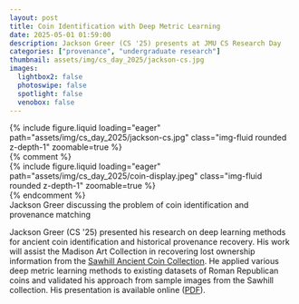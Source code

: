 ```yaml
---
layout: post
title: Coin Identification with Deep Metric Learning
date: 2025-05-01 01:59:00
description: Jackson Greer (CS '25) presents at JMU CS Research Day
categories: ["provenance", "undergraduate research"]
thumbnail: assets/img/cs_day_2025/jackson-cs.jpg
images:
  lightbox2: false
  photoswipe: false
  spotlight: false
  venobox: false
---
```


<div class="row mt-3">
    <div class="col-sm mt-3 mt-md-0">
        {% include figure.liquid loading="eager" path="assets/img/cs_day_2025/jackson-cs.jpg" class="img-fluid rounded z-depth-1"  zoomable=true %}
    </div>
    {% comment %}
    <div class="col-sm mt-3 mt-md-0">
        {% include figure.liquid loading="eager" path="assets/img/cs_day_2025/coin-display.jpeg" class="img-fluid rounded z-depth-1" zoomable=true %}
    </div>
    {% endcomment %}
</div>
<div class="caption">
    Jackson Greer discussing the problem of coin identification and provenance matching
</div>

Jackson Greer (CS '25) presented his research on deep learning methods for ancient coin identification and historical provenance recovery. His work will assist the Madison Art Collection in recovering lost ownership information from the [Sawhill Ancient Coin Collection](https://www.jmu.edu/madisonart/_coin_collection.shtml). He applied various deep metric learning methods to existing datasets of Roman Republican coins and validated his approach from sample images from the Sawhill collection. His presentation is available online ([PDF](/assets/pdf/greer-deep-metric-learning.pdf)).